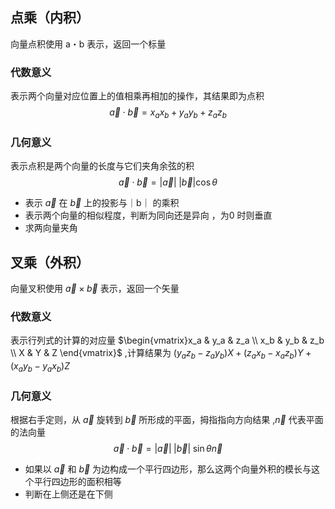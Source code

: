 ## 点乘（内积）

向量点积使用 a・b 表示，返回一个标量

### 代数意义
表示两个向量对应位置上的值相乘再相加的操作，其结果即为点积
$$\vec{a} \cdot \vec{b} = x_a x_b + y_a y_b + z_a z_b $$
### 几何意义
表示点积是两个向量的长度与它们夹角余弦的积
$$\vec{a} \cdot \vec{b} =|\vec{a}| \;  | \vec{b}| \cos \theta $$

* 表示 $\vec{a}$ 在 $\vec{b}$ 上的投影与｜b｜ 的乘积
* 表示两个向量的相似程度，判断为同向还是异向 ，为0 时则垂直
* 求两向量夹角

## 叉乘（外积）

向量叉积使用 $\vec{a}\times\vec{b}$ 表示，返回一个矢量

### 代数意义
表示行列式的计算的对应量 $\begin{vmatrix}x_a & y_a & z_a \\ x_b & y_b & z_b \\  X & Y & Z  \end{vmatrix}$ ,计算结果为  $(y_a z_b - z_a y_b)X + (z_a x_b - x_a z_b)Y +(x_a y_b - y_a x_b)Z$
### 几何意义

根据右手定则，从 $\vec a$ 旋转到 $\vec b$ 所形成的平面，拇指指向方向结果 ,$\vec n$ 代表平面的法向量
$$\vec{a} \cdot \vec{b} =|\vec{a}| \;  | \vec{b}| \; \sin \theta \vec{n} $$


* 如果以 $\vec a$ 和 $\vec b$ 为边构成一个平行四边形，那么这两个向量外积的模长与这个平行四边形的面积相等
* 判断在上侧还是在下侧
